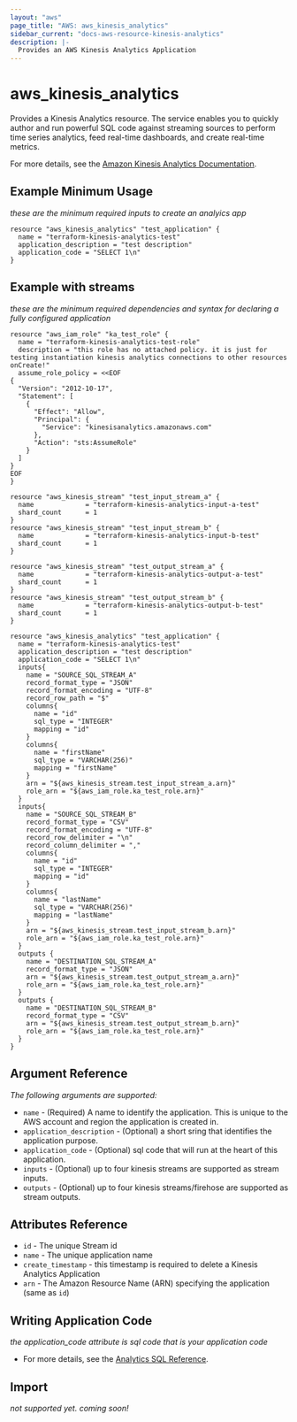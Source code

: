 ```yaml
---
layout: "aws"
page_title: "AWS: aws_kinesis_analytics"
sidebar_current: "docs-aws-resource-kinesis-analytics"
description: |-
  Provides an AWS Kinesis Analytics Application
---
```


# aws\_kinesis\_analytics

Provides a Kinesis Analytics resource. The service enables you to quickly author and run powerful SQL code against streaming sources to perform time series analytics, feed real-time dashboards, and create real-time metrics.

For more details, see the [Amazon Kinesis Analytics Documentation][2].

## Example Minimum Usage
_these are the minimum required inputs to create an analyics app_

```hcl
resource "aws_kinesis_analytics" "test_application" {
  name = "terraform-kinesis-analytics-test"
  application_description = "test description"
  application_code = "SELECT 1\n"
}

```
## Example with streams 
_these are the minimum required dependencies and syntax for declaring a fully configured application_

```hcl
resource "aws_iam_role" "ka_test_role" {
  name = "terraform-kinesis-analytics-test-role"
  description = "this role has no attached policy. it is just for testing instantiation kinesis analytics connections to other resources onCreate!"
  assume_role_policy = <<EOF
{
  "Version": "2012-10-17",
  "Statement": [
    {
      "Effect": "Allow",
      "Principal": {
        "Service": "kinesisanalytics.amazonaws.com"
      },
      "Action": "sts:AssumeRole"
    }
  ]
}
EOF
}

resource "aws_kinesis_stream" "test_input_stream_a" {
  name             = "terraform-kinesis-analytics-input-a-test"
  shard_count      = 1
}
resource "aws_kinesis_stream" "test_input_stream_b" {
  name             = "terraform-kinesis-analytics-input-b-test"
  shard_count      = 1
}

resource "aws_kinesis_stream" "test_output_stream_a" {
  name             = "terraform-kinesis-analytics-output-a-test"
  shard_count      = 1
}
resource "aws_kinesis_stream" "test_output_stream_b" {
  name             = "terraform-kinesis-analytics-output-b-test"
  shard_count      = 1
}

resource "aws_kinesis_analytics" "test_application" {
  name = "terraform-kinesis-analytics-test"
  application_description = "test description"
  application_code = "SELECT 1\n"
  inputs{
    name = "SOURCE_SQL_STREAM_A"
    record_format_type = "JSON"
    record_format_encoding = "UTF-8"
    record_row_path = "$"
    columns{
      name = "id"
      sql_type = "INTEGER"
      mapping = "id"
    }
    columns{
      name = "firstName"
      sql_type = "VARCHAR(256)"
      mapping = "firstName"
    }
    arn = "${aws_kinesis_stream.test_input_stream_a.arn}"
    role_arn = "${aws_iam_role.ka_test_role.arn}"
  }
  inputs{
    name = "SOURCE_SQL_STREAM_B"
    record_format_type = "CSV"
    record_format_encoding = "UTF-8"
    record_row_delimiter = "\n"
    record_column_delimiter = ","
    columns{
      name = "id"
      sql_type = "INTEGER"
      mapping = "id"
    }
    columns{
      name = "lastName"
      sql_type = "VARCHAR(256)"
      mapping = "lastName"
    }
    arn = "${aws_kinesis_stream.test_input_stream_b.arn}"
    role_arn = "${aws_iam_role.ka_test_role.arn}"
  }
  outputs {
    name = "DESTINATION_SQL_STREAM_A"
    record_format_type = "JSON"
    arn = "${aws_kinesis_stream.test_output_stream_a.arn}"
    role_arn = "${aws_iam_role.ka_test_role.arn}"
  }
  outputs {
    name = "DESTINATION_SQL_STREAM_B"
    record_format_type = "CSV"
    arn = "${aws_kinesis_stream.test_output_stream_b.arn}"
    role_arn = "${aws_iam_role.ka_test_role.arn}"
  }
}
```

## Argument Reference
_The following arguments are supported:_

- `name` - (Required) A name to identify the application. This is unique to the AWS account and region the application is created in.
- `application_description` - (Optional) a short sring that identifies the application purpose.
- `application_code` - (Optional) sql code that will run at the heart of this application.
- `inputs` - (Optional) up to four kinesis streams are supported as stream inputs.
- `outputs` - (Optional) up to four kinesis streams/firehose are supported as stream outputs.


## Attributes Reference

- `id` - The unique Stream id
- `name` - The unique application name
- `create_timestamp` - this timestamp is required to delete a Kinesis Analytics Application
- `arn` - The Amazon Resource Name (ARN) specifying the application (same as `id`)


## Writing Application Code
_the application\_code attribute is sql code that *is* your application code_
- For more details, see the [Analytics SQL Reference][1].


## Import
_not supported yet. coming soon!_


[1]: http://docs.aws.amazon.com/kinesisanalytics/latest/sqlref/analytics-sql-reference.html
[2]: http://docs.aws.amazon.com/kinesisanalytics/latest/dev/what-is.html
[3]: https://docs.aws.amazon.com/kinesisanalytics/latest/dev/example-apps.html